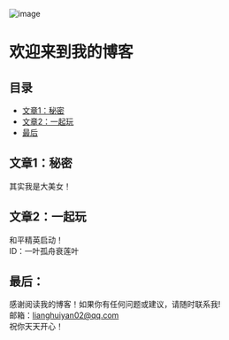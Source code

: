 ![image](https://camo.githubusercontent.com/e625201bf09024785b5aafe682026ca52c03062af70a725e872866000a4fb2bb/68747470733a2f2f6170692e64696365626561722e636f6d2f362e782f616476656e74757265722f7376673f736565643d4d696d69266261636b67726f756e64436f6c6f723d303037376236267261646975733d3130)

# 欢迎来到我的博客  
  
  
## 目录  
  
- [文章1：秘密](#文章1)  
- [文章2：一起玩](#文章2)  
- [最后](#最后)  
  
## 文章1：<a name="文章1"></a>秘密
  
其实我是大美女！
  
## 文章2：<a name="文章2"></a>一起玩
  
和平精英启动！  
ID：一叶孤舟衰莲叶  
  
## 最后：<a name="最后"></a>  
  
  
感谢阅读我的博客！如果你有任何问题或建议，请随时联系我!  
邮箱：lianghuiyan02@qq.com  
祝你天天开心！  
